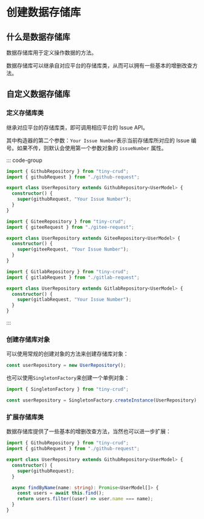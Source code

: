 # 创建数据存储库

## 什么是数据存储库

数据存储库用于定义操作数据的方法。

数据存储库可以继承自对应平台的存储库类，从而可以拥有一些基本的增删改查方法。

## 自定义数据存储库

### 定义存储库类

继承对应平台的存储库类，即可调用相应平台的 Issue API。

其中构造器的第二个参数：`Your Issue Number`表示当前存储库所对应的 Issue 编号。如果不传，则默认会使用第一个参数对象的 `issueNumber` 属性。

::: code-group

```ts [github]
import { GithubRepository } from "tiny-crud";
import { githubRequest } from "./github-request";

export class UserRepository extends GithubRepository<UserModel> {
  constructor() {
    super(githubRequest, "Your Issue Number");
  }
}
```

```ts [gitee]
import { GiteeRepository } from "tiny-crud";
import { giteeRequest } from "./gitee-request";

export class UserRepository extends GiteeRepository<UserModel> {
  constructor() {
    super(giteeRequest, "Your Issue Number");
  }
}
```

```ts [gitlab]
import { GitlabRepository } from "tiny-crud";
import { gitlabRequest } from "./gitlab-request";

export class UserRepository extends GitlabRepository<UserModel> {
  constructor() {
    super(gitlabRequest, "Your Issue Number");
  }
}
```

:::

### 创建存储库对象

可以使用常规的创建对象的方法来创建存储库对象：

```ts
const userRepository = new UserRepository();
```

也可以使用`SingletonFactory`来创建一个单例对象：

```ts
import { SingletonFactory } from "tiny-crud";

const userRepository = SingletonFactory.createInstance(UserRepository);
```

### 扩展存储库类

数据存储库提供了一些基本的增删改查方法，当然也可以进一步扩展：

```ts
import { GithubRepository } from "tiny-crud";
import { githubRequest } from "./github-request";

export class UserRepository extends GithubRepository<UserModel> {
  constructor() {
    super(githubRequest);
  }

  async findByName(name: string): Promise<UserModel[]> {
    const users = await this.find();
    return users.filter((user) => user.name === name);
  }
}
```
